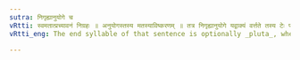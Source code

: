 ```yaml
---
sutra: निगृह्यानुयोगे च
vRtti: स्वमतात्प्रच्यावनं निग्रहः ॥ अनुयोगस्तस्य मतस्याविष्करणम् ॥ तत्र निगृह्यानुयोगे यद्वाक्यं वर्त्तते तस्य टेः प्लुतो भवति विभाषा ॥
vRtti_eng: The end syllable of that sentence is optionally _pluta_, when it asserts something which has been refuted, and is employed by the victor by way of censure.

---
```

